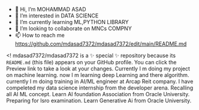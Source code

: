 - 👋 Hi, I’m MOHAMMAD ASAD
- 👀 I’m interested in DATA SCIENCE
- 🌱 I’m currently learning ML,PYTHON LIBRARY
- 💞️ I’m looking to collaborate on MNCs COMPNY
- 📫 How to reach me https://github.com/mdasad7372/mdasad7372/edit/main/README.md

<!
mdasad7372/mdasad7372 is a ✨ special ✨ repository because its `README.md` (this file) appears on your GitHub profile.
You can click the Preview link to take a look at your changes.
Currently I m doing my project on machine learning.
now I m learning deep Learning and there algorithm.
currently I m doing training in AI/ML engineer at Arcap Reit company.
I have compeleted my data science internship from the developer arena.
Recalling all AI ML concept.
Learn AI foundation Association from Oracle University.
Preparing for Isro examination.
Learn Generative Ai from Oracle University.
